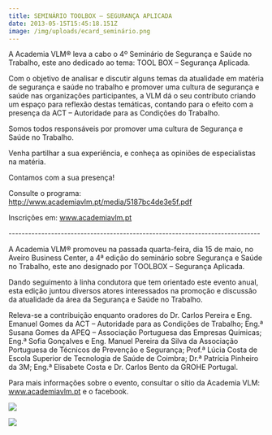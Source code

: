 ```yaml
---
title: SEMINÁRIO TOOLBOX – SEGURANÇA APLICADA
date: 2013-05-15T15:45:18.151Z
image: /img/uploads/ecard_seminário.png
---
```

A Academia VLM® leva a cabo o 4º Seminário de Segurança e Saúde no Trabalho, este ano dedicado ao tema: TOOL BOX – Segurança Aplicada.

Com o objetivo de analisar e discutir alguns temas da atualidade em matéria de segurança e saúde no trabalho e promover uma cultura de segurança e saúde nas organizações participantes, a VLM dá o seu contributo criando um espaço para reflexão destas temáticas, contando para o efeito com a presença da ACT – Autoridade para as Condições do Trabalho.

Somos todos responsáveis por promover uma cultura de Segurança e Saúde no Trabalho.

Venha partilhar a sua experiência, e conheça as opiniões de especialistas na matéria.

Contamos com a sua presença!

Consulte o programa:\
http://www.academiavlm.pt/media/5187bc4de3e5f.pdf

Inscrições em: www.academiavlm.pt

\-----------------------------------------------------------------------------

A Academia VLM® promoveu na passada quarta-feira, dia 15 de maio, no Aveiro Business Center, a 4ª edição do seminário sobre Segurança e Saúde no Trabalho, este ano designado por TOOLBOX – Segurança Aplicada.



Dando seguimento à linha condutora que tem orientado este evento anual, esta edição juntou diversos atores interessados na promoção e discussão da atualidade da área da Segurança e Saúde no Trabalho.



Releva-se a contribuição enquanto oradores do Dr. Carlos Pereira e Eng. Emanuel Gomes da ACT – Autoridade para as Condições de Trabalho; Eng.ª Susana Gomes da APEQ – Associação Portuguesa das Empresas Químicas; Eng.ª Sofia Gonçalves e Eng. Manuel Pereira da Silva da Associação Portuguesa de Técnicos de Prevenção e Segurança; Prof.ª Lúcia Costa de Escola Superior de Tecnologia de Saúde de Coimbra; Dr.ª Patrícia Pinheiro da 3M; Eng.ª Elisabete Costa e Dr. Carlos Bento da GROHE Portugal.



Para mais informações sobre o evento, consultar o sítio da Academia VLM: www.academiavlm.pt e o facebook.

![](/img/uploads/dsc_4075-300x216.jpg)

![](/img/uploads/dsc_4057-300x199.jpg)
